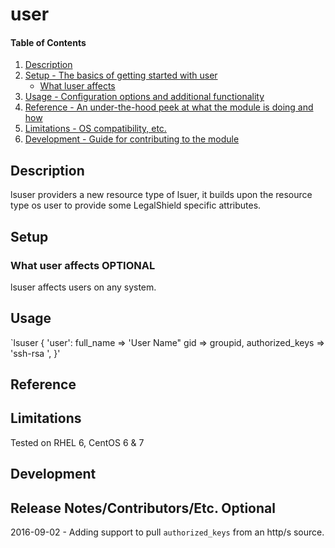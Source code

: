 # user

#### Table of Contents

1. [Description](#description)
1. [Setup - The basics of getting started with user](#setup)
    * [What luser affects](#what-user-affects)
1. [Usage - Configuration options and additional functionality](#usage)
1. [Reference - An under-the-hood peek at what the module is doing and how](#reference)
1. [Limitations - OS compatibility, etc.](#limitations)
1. [Development - Guide for contributing to the module](#development)

## Description
lsuser providers a new resource type of lsuer, it builds upon the resource type os user to provide some LegalShield specific attributes.

## Setup

### What user affects **OPTIONAL**

lsuser affects users on any system.

## Usage

  `lsuser { 'user':
     full_name => 'User Name"
     gid => groupid,
     authorized_keys => 'ssh-rsa <key content>',
   }'

## Reference

## Limitations

Tested on RHEL 6, CentOS 6 & 7

## Development


## Release Notes/Contributors/Etc. **Optional**

2016-09-02 - Adding support to pull `authorized_keys` from an http/s source.
